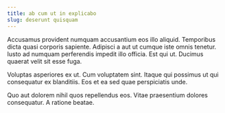```yaml
---
title: ab cum ut in explicabo
slug: deserunt quisquam
---
```


Accusamus provident numquam accusantium eos illo aliquid. Temporibus dicta quasi corporis sapiente. Adipisci a aut ut cumque iste omnis tenetur. Iusto ad numquam perferendis impedit illo officia. Est qui ut. Ducimus quaerat velit sit esse fuga.

Voluptas asperiores ex ut. Cum voluptatem sint. Itaque qui possimus ut qui consequatur ex blanditiis. Eos et ea sed quae perspiciatis unde.

Quo aut dolorem nihil quos repellendus eos. Vitae praesentium dolores consequatur. A ratione beatae.
